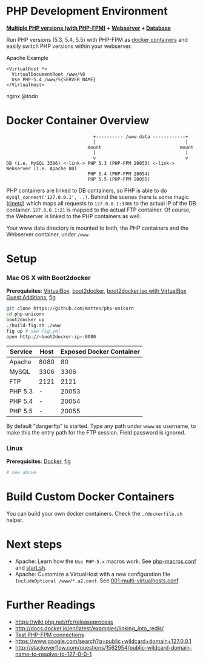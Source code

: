 PHP Development Environment
===========================

__[Multiple PHP versions (with PHP-FPM)](https://github.com/mattes/php-unicorn/tree/master/php) + [Webserver](https://github.com/mattes/php-unicorn/tree/master/http) + [Database](https://github.com/mattes/php-unicorn/tree/master/db)__


Run PHP versions (5.3, 5.4, 5.5) with PHP-FPM as [docker containers](http://www.docker.io)
and easily switch PHP versions within your webserver.

Apache Example
```
<VirtualHost *>
  VirtualDocumentRoot /www/%0
  Use PHP-5.4 /www/%{SERVER_NAME}
</VirtualHost>
```
nginx @todo


Docker Container Overview
=========================

```
                                +---------- /www data ------------+
                                |                                 |
                              mount                             mount    
                                |                                 |
                                v                                 v
DB (i.e. MySQL 3306) <-link-> PHP 5.3 (PHP-FPM 20053) <-link-> Webserver (i.e. Apache 80)
                              PHP 5.4 (PHP-FPM 20054)
                              PHP 5.5 (PHP-FPM 20055) 
```                          


PHP containers are linked to DB containers, so PHP is able to do ``mysql_connect('127.0.0.1', ..)``. 
Behind the scenes there is some magic ([rinetd](http://www.lenzg.net/rinetd/rinetd.html)) which maps all requests to ``127.0.0.1:3306`` to the actual IP of the DB container. 
``127.0.0.1:21`` is mapped to the actual FTP container. Of course, the Webserver is linked to the PHP containers as well. 

Your www data directory is mounted to both, the PHP containers and the Webserver container, under ``/www``.


Setup
=====

### Mac OS X with Boot2docker

__Prerequisites__: [VirtualBox](https://www.virtualbox.org), [boot2docker](http://boot2docker.github.io),
[boot2docker.iso with VirtualBox Guest Additions](https://medium.com/boot2docker-lightweight-linux-for-docker/boot2docker-together-with-virtualbox-guest-additions-da1e3ab2465c),
[fig](http://orchardup.github.io/fig)

```bash
git clone https://github.com/mattes/php-unicorn
cd php-unicorn
boot2docker up
./build-fig.sh ./www
fig up # see fig.yml
open http://<boot2docker-ip>:8080
```

Service | Host | Exposed Docker Container
--------|------|-------------------------
Apache  | 8080 | 80
MySQL   | 3306 | 3306
FTP     | 2121 | 2121
PHP 5.3 | -    | 20053          
PHP 5.4 | -    | 20054          
PHP 5.5 | -    | 20055     

By default "dangerftp" is started. Type any path under ``wwww`` as username,
to make this the entry path for the FTP session. Field password is ignored.


### Linux

__Prerequisites__: [Docker](http://www.docker.io), [fig](http://orchardup.github.io/fig)

```bash
# see above
```



Build Custom Docker Containers
==============================

You can build your own docker containers. Check the ``./dockerfile.sh`` helper.


Next steps
==========

 * Apache: Learn how the ``Use PHP-5.x`` macros work. See [php-macros.conf](https://github.com/mattes/php-unicorn/blob/master/http/apache/php-macros.conf) and [start.sh](https://github.com/mattes/php-unicorn/blob/master/http/apache/start.sh).
 * Apache: Customize a VirtualHost with a new configuration file ```IncludeOptional /www/*.a2.conf```. See [001-multi-virtualhosts.conf](https://github.com/mattes/php-unicorn/blob/master/http/apache/001-multi-virtualhosts.conf).


Further Readings
================
 * https://wiki.php.net/rfc/releaseprocess
 * http://docs.docker.io/en/latest/examples/linking_into_redis/
 * [Test PHP-FPM connections](https://gist.github.com/mattes/7488172)
 * https://www.google.com/search?q=public+wildcard+domain+127.0.0.1
 * http://stackoverflow.com/questions/1562954/public-wildcard-domain-name-to-resolve-to-127-0-0-1


